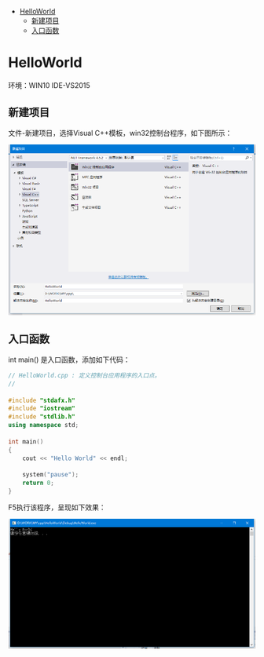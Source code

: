 <!-- TOC -->

- [HelloWorld](#helloworld)
    - [新建项目](#新建项目)
    - [入口函数](#入口函数)

<!-- /TOC -->

<a id="markdown-helloworld" name="helloworld"></a>
# HelloWorld
环境：WIN10 IDE-VS2015
<a id="markdown-新建项目" name="新建项目"></a>
## 新建项目
文件-新建项目，选择Visual C++模板，win32控制台程序，如下图所示：

![](../assets/BASE/Hello_New.png)

<a id="markdown-入口函数" name="入口函数"></a>
## 入口函数
int main() 是入口函数，添加如下代码：
```cpp
// HelloWorld.cpp : 定义控制台应用程序的入口点。
//

#include "stdafx.h"
#include "iostream"
#include "stdlib.h"
using namespace std;

int main()
{
	cout << "Hello World" << endl;

	system("pause");
	return 0;
}
```

F5执行该程序，呈现如下效果：

![](../assets/BASE/Hello_Res.png)